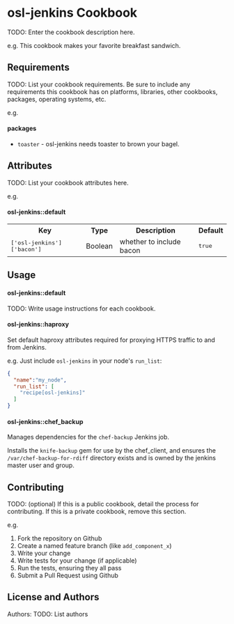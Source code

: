 osl-jenkins Cookbook
====================
TODO: Enter the cookbook description here.

e.g.
This cookbook makes your favorite breakfast sandwich.

Requirements
------------
TODO: List your cookbook requirements. Be sure to include any requirements this cookbook has on platforms, libraries, other cookbooks, packages, operating systems, etc.

e.g.
#### packages
- `toaster` - osl-jenkins needs toaster to brown your bagel.

Attributes
----------
TODO: List your cookbook attributes here.

e.g.
#### osl-jenkins::default
<table>
  <tr>
    <th>Key</th>
    <th>Type</th>
    <th>Description</th>
    <th>Default</th>
  </tr>
  <tr>
    <td><tt>['osl-jenkins']['bacon']</tt></td>
    <td>Boolean</td>
    <td>whether to include bacon</td>
    <td><tt>true</tt></td>
  </tr>
</table>

Usage
-----
#### osl-jenkins::default
TODO: Write usage instructions for each cookbook.

#### osl-jenkins::haproxy

Set default haproxy attributes required for proxying HTTPS
traffic to and from Jenkins.

e.g.
Just include `osl-jenkins` in your node's `run_list`:

```json
{
  "name":"my_node",
  "run_list": [
    "recipe[osl-jenkins]"
  ]
}
```

#### osl-jenkins::chef_backup
Manages dependencies for the `chef-backup` Jenkins job.

Installs the `knife-backup` gem for use by the chef\_client, and ensures
the `/var/chef-backup-for-rdiff` directory exists and is owned by the
jenkins master user and group.

Contributing
------------
TODO: (optional) If this is a public cookbook, detail the process for contributing. If this is a private cookbook, remove this section.

e.g.
1. Fork the repository on Github
2. Create a named feature branch (like `add_component_x`)
3. Write your change
4. Write tests for your change (if applicable)
5. Run the tests, ensuring they all pass
6. Submit a Pull Request using Github

License and Authors
-------------------
Authors: TODO: List authors
